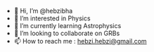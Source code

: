 - 👋 Hi, I’m @hebzibha
- 👀 I’m interested in Physics
- 🌱 I’m currently learning Astrophysics
- 💞️ I’m looking to collaborate on GRBs
- 📫 How to reach me : hebzi.hebzi@gmail.com

<!---
hebzibha/hebzibha is a ✨ special ✨ repository because its `README.md` (this file) appears on your GitHub profile.
You can click the Preview link to take a look at your changes.
--->
